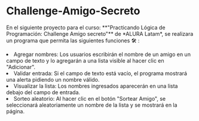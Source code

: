 <h1> Challenge-Amigo-Secreto </h1>
<p> En el siguiente proyecto para el curso: **"Practicando Lógica de Programación: Challenge Amigo secreto"** de *ALURA Latam*, se realizara un programa que permita las siguientes funciones 🛠️ : </p>
    <li>Agregar nombres: Los usuarios escribirán el nombre de un amigo en un campo de texto y lo agregarán a una lista visible al hacer clic en "Adicionar".</li>
    <li>Validar entrada: Si el campo de texto está vacío, el programa mostrará una alerta pidiendo un nombre válido.</li>
    <li>Visualizar la lista: Los nombres ingresados aparecerán en una lista debajo del campo de entrada.</li>
    <li>Sorteo aleatorio: Al hacer clic en el botón "Sortear Amigo", se seleccionará aleatoriamente un nombre de la lista y se mostrará en la página.</li>
